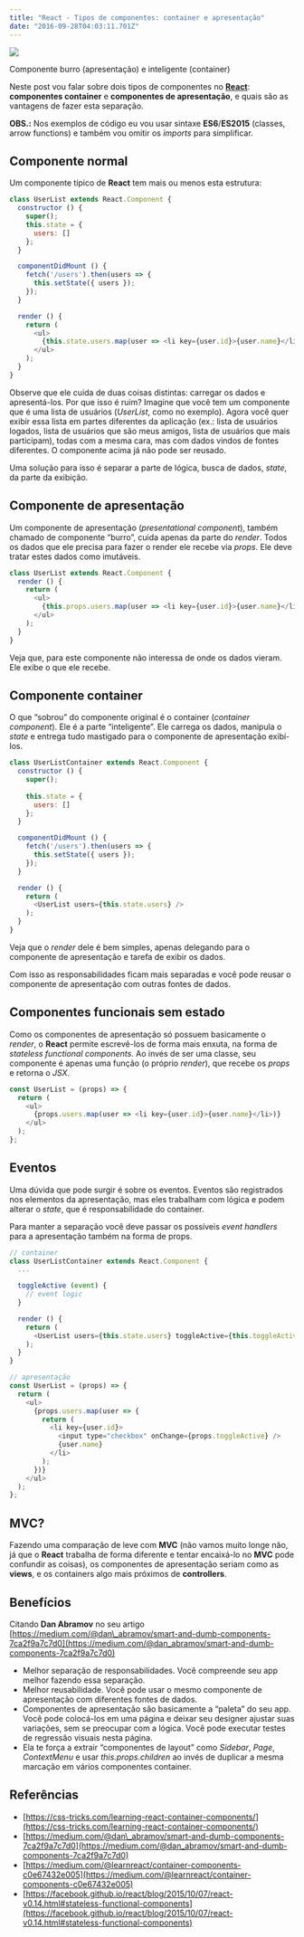 ```yaml
---
title: "React - Tipos de componentes: container e apresentação"
date: "2016-09-28T04:03:11.701Z"
---
```

![](./1_wNMqBhaxEq0I2Q720yUcXw.jpeg)

Componente burro (apresentação) e inteligente (container)

Neste post vou falar sobre dois tipos de componentes no [**React**](https://facebook.github.io/react/): **componentes container** e **componentes de apresentação**, e quais são as vantagens de fazer esta separação.

**OBS.:** Nos exemplos de código eu vou usar sintaxe **ES6**/**ES2015** (classes, arrow functions) e também vou omitir os _imports_ para simplificar.

## Componente normal

Um componente típico de **React** tem mais ou menos esta estrutura:

```js
class UserList extends React.Component {
  constructor () {
    super();
    this.state = {
      users: []
    };
  }

  componentDidMount () {
    fetch('/users').then(users => {
      this.setState({ users });
    });
  }

  render () {
    return (
      <ul>
        {this.state.users.map(user => <li key={user.id}>{user.name}</li>)}
      </ul>
    );
  }
}
```

Observe que ele cuida de duas coisas distintas: carregar os dados e apresentá-los. Por que isso é ruim? Imagine que você tem um componente que é uma lista de usuários (_UserList_, como no exemplo). Agora você quer exibir essa lista em partes diferentes da aplicação (ex.: lista de usuários logados, lista de usuários que são meus amigos, lista de usuários que mais participam), todas com a mesma cara, mas com dados vindos de fontes diferentes. O componente acima já não pode ser reusado.

Uma solução para isso é separar a parte de lógica, busca de dados, _state_, da parte da exibição.

## Componente de apresentação

Um componente de apresentação (_presentational component_), também chamado de componente “burro”, cuida apenas da parte do _render_. Todos os dados que ele precisa para fazer o render ele recebe via _props_. Ele deve tratar estes dados como imutáveis.

```js
class UserList extends React.Component {
  render () {
    return (
      <ul>
        {this.props.users.map(user => <li key={user.id}>{user.name}</li>)}
      </ul>
    );
  }
}
```

Veja que, para este componente não interessa de onde os dados vieram. Ele exibe o que ele recebe.

## Componente container

O que “sobrou” do componente original é o container (_container component_). Ele é a parte “inteligente”. Ele carrega os dados, manipula o _state_ e entrega tudo mastigado para o componente de apresentação exibí-los.

```js
class UserListContainer extends React.Component {
  constructor () {
    super();
    
    this.state = {
      users: []
    };
  }

  componentDidMount () {
    fetch('/users').then(users => {
      this.setState({ users });
    });
  }

  render () {
    return (
      <UserList users={this.state.users} />
    );
  }
}
```

Veja que o _render_ dele é bem simples, apenas delegando para o componente de apresentação e tarefa de exibir os dados.

Com isso as responsabilidades ficam mais separadas e você pode reusar o componente de apresentação com outras fontes de dados.

## Componentes funcionais sem estado

Como os componentes de apresentação só possuem basicamente o _render_, o **React** permite escrevê-los de forma mais enxuta, na forma de _stateless functional components_. Ao invés de ser uma classe, seu componente é apenas uma função (o próprio _render_), que recebe os _props_ e retorna o _JSX_.

```js
const UserList = (props) => {
  return (
    <ul>
      {props.users.map(user => <li key={user.id}>{user.name}</li>)}
    </ul>
  );
};
```

## Eventos

Uma dúvida que pode surgir é sobre os eventos. Eventos são registrados nos elementos da apresentação, mas eles trabalham com lógica e podem alterar o _state_, que é responsabilidade do container.

Para manter a separação você deve passar os possíveis _event handlers_ para a apresentação também na forma de props.

```js
// container
class UserListContainer extends React.Component {
  ...

  toggleActive (event) {
    // event logic
  }

  render () {
    return (
      <UserList users={this.state.users} toggleActive={this.toggleActive} />
    );
  }
}
```

```js
// apresentação
const UserList = (props) => {
  return (
    <ul>
      {props.users.map(user => {
        return (
          <li key={user.id}>
            <input type="checkbox" onChange={props.toggleActive} />
            {user.name}
          </li>
        );
      })}
    </ul>
  );
};
```

## MVC?

Fazendo uma comparação de leve com **MVC** (não vamos muito longe não, já que o **React** trabalha de forma diferente e tentar encaixá-lo no **MVC** pode confundir as coisas), os componentes de apresentação seriam como as **views**, e os containers algo mais próximos de **controllers**.

## Benefícios

Citando **Dan Abramov** no seu artigo [https://medium.com/@dan\_abramov/smart-and-dumb-components-7ca2f9a7c7d0](https://medium.com/@dan_abramov/smart-and-dumb-components-7ca2f9a7c7d0)

*   Melhor separação de responsabilidades. Você compreende seu app melhor fazendo essa separação.
*   Melhor reusabilidade. Você pode usar o mesmo componente de apresentação com diferentes fontes de dados.
*   Componentes de apresentação são basicamente a “paleta” do seu app. Você pode colocá-los em uma página e deixar seu designer ajustar suas variações, sem se preocupar com a lógica. Você pode executar testes de regressão visuais nesta página.
*   Ela te força a extrair “componentes de layout” como _Sidebar_, _Page_, _ContextMenu_ e usar _this.props.children_ ao invés de duplicar a mesma marcação em vários componentes container.

## Referências

*   [https://css-tricks.com/learning-react-container-components/](https://css-tricks.com/learning-react-container-components/)
*   [https://medium.com/@dan\_abramov/smart-and-dumb-components-7ca2f9a7c7d0](https://medium.com/@dan_abramov/smart-and-dumb-components-7ca2f9a7c7d0)
*   [https://medium.com/@learnreact/container-components-c0e67432e005](https://medium.com/@learnreact/container-components-c0e67432e005)
*   [https://facebook.github.io/react/blog/2015/10/07/react-v0.14.html#stateless-functional-components](https://facebook.github.io/react/blog/2015/10/07/react-v0.14.html#stateless-functional-components)